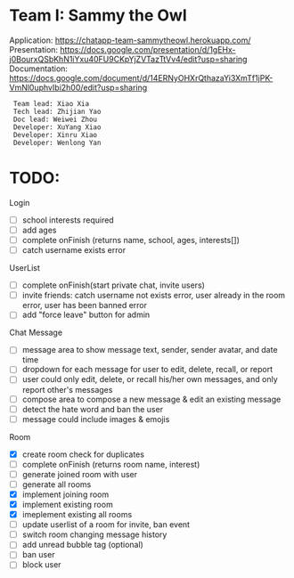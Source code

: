 # Team I: Sammy the Owl  
Application: https://chatapp-team-sammytheowl.herokuapp.com/  
Presentation: https://docs.google.com/presentation/d/1gEHx-j0BourxQSbKhN1iYxu40FU9CKpYjZVTazTtVv4/edit?usp=sharing  
Documentation: https://docs.google.com/document/d/14ERNyOHXrQthazaYi3XmTf1jPK-VmNl0uphvIbi2h00/edit?usp=sharing
```
 Team lead: Xiao Xia
 Tech lead: Zhijian Yao
 Doc lead: Weiwei Zhou
 Developer: XuYang Xiao
 Developer: Xinru Xiao
 Developer: Wenlong Yan
```
# TODO: 
Login  
- [ ] school interests required  
- [ ] add ages
- [ ] complete onFinish (returns name, school, ages, interests[])
- [ ] catch username exists error  
  
UserList  
- [ ] complete onFinish(start private chat, invite users)  
- [ ] invite friends: catch username not exists error, user already in the room error, user has been banned error  
- [ ] add "force leave" button for admin  

Chat Message  
- [ ] message area to show message text, sender, sender avatar, and date time
- [ ] dropdown for each message for user to edit, delete, recall, or report
- [ ] user could only edit, delete, or recall his/her own messages, and only report other's messages
- [ ] compose area to compose a new message & edit an existing message
- [ ] detect the hate word and ban the user
- [ ] message could include images & emojis

Room  
- [x] create room check for duplicates  
- [ ] complete onFinish (returns room name, interest)
- [ ] generate joined room with user
- [ ] generate all rooms
- [x] implement joining room
- [x] implement existing room
- [x] imeplement existing all rooms
- [ ] update userlist of a room for invite, ban event
- [ ] switch room changing message history
- [ ] add unread bubble tag (optional)
- [ ] ban user
- [ ] block user
